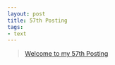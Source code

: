 ```yaml
---
layout: post
title: 57th Posting
tags: 
- text
---
```


> [Welcome to my 57th Posting](https://janghan-kor.tistory.com/327)
